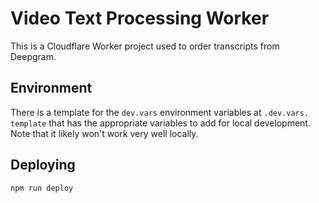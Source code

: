 # Video Text Processing Worker

This is a Cloudflare Worker project used to order transcripts from Deepgram.

## Environment

There is a template for the `dev.vars` environment variables at `.dev.vars.
template` that has the appropriate variables to add for local development. 
Note that it likely won't work very well locally.

## Deploying

```bash
npm run deploy
```